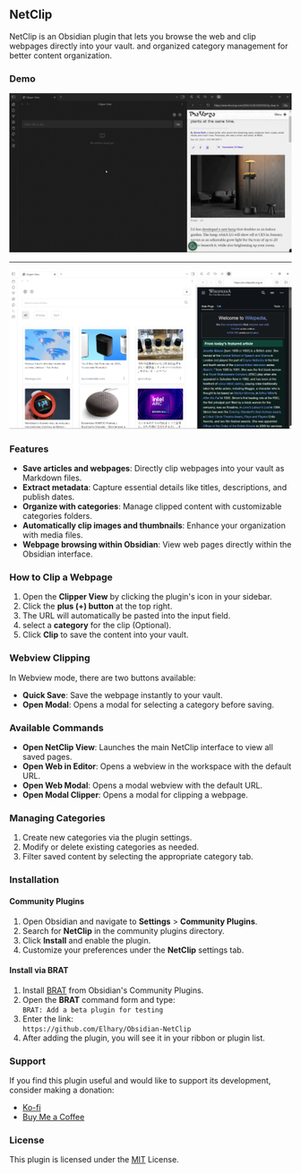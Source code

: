 ## NetClip

NetClip is an Obsidian plugin that lets you browse the web and clip webpages directly into your vault. and organized category management for better content organization.

### Demo

![demo_video](./images/GIF.gif)

---

![preview_img_1](./images/screenshot.png)

### Features

- **Save articles and webpages**: Directly clip webpages into your vault as Markdown files.
- **Extract metadata**: Capture essential details like titles, descriptions, and publish dates.
- **Organize with categories**: Manage clipped content with customizable categories folders.
- **Automatically clip images and thumbnails**: Enhance your organization with media files.
- **Webpage browsing within Obsidian**: View web pages directly within the Obsidian interface.

### How to Clip a Webpage

1. Open the **Clipper View** by clicking the plugin's icon in your sidebar.
2. Click the **plus (+) button** at the top right.
3. The URL will automatically be pasted into the input field.
4. select a **category** for the clip (Optional).
5. Click **Clip** to save the content into your vault.

### Webview Clipping

In Webview mode, there are two buttons available:
- **Quick Save**: Save the webpage instantly to your vault.
- **Open Modal**: Opens a modal for selecting a category before saving.

### Available Commands

- **Open NetClip View**: Launches the main NetClip interface to view all saved pages.
- **Open Web in Editor**: Opens a webview in the workspace with the default URL.
- **Open Web Modal**: Opens a modal webview with the default URL.
- **Open Modal Clipper**: Opens a modal for clipping a webpage.

### Managing Categories

1. Create new categories via the plugin settings.
2. Modify or delete existing categories as needed.
3. Filter saved content by selecting the appropriate category tab.

### Installation

#### Community Plugins

1. Open Obsidian and navigate to **Settings** > **Community Plugins**.
2. Search for **NetClip** in the community plugins directory.
3. Click **Install** and enable the plugin.
4. Customize your preferences under the **NetClip** settings tab.

#### Install via BRAT

1. Install [BRAT](https://tfthacker.com/brat-quick-guide#Adding+a+beta+plugin) from Obsidian's Community Plugins.
2. Open the **BRAT** command form and type:  
   ``BRAT: Add a beta plugin for testing``
3. Enter the link:  
   `https://github.com/Elhary/Obsidian-NetClip`
4. After adding the plugin, you will see it in your ribbon or plugin list.

### Support

If you find this plugin useful and would like to support its development, consider making a donation:

- [Ko-fi](https://ko-fi.com/elharis)
- [Buy Me a Coffee](https://buymeacoffee.com/el_haris)

### License

This plugin is licensed under the [MIT](https://mit-license.org) License.



